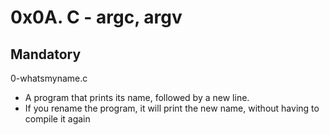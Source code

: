 # 0x0A. C - argc, argv

## Mandatory

0-whatsmyname.c

- A program that prints its name, followed by a new line.
- If you rename the program, it will print the new name, without having to compile it again
